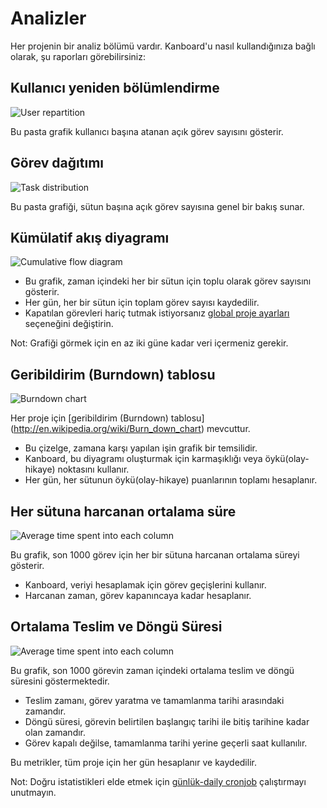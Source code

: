 Analizler
=========

Her projenin bir analiz bölümü vardır. Kanboard'u nasıl kullandığınıza bağlı olarak, şu raporları görebilirsiniz:

Kullanıcı yeniden bölümlendirme
----------------

![User repartition](screenshots/user-repartition.png)

Bu pasta grafik kullanıcı başına atanan açık görev sayısını gösterir.

Görev dağıtımı
-----------------

![Task distribution](screenshots/task-distribution.png)

Bu pasta grafiği, sütun başına açık görev sayısına genel bir bakış sunar.

Kümülatif akış diyagramı
-----------------------

![Cumulative flow diagram](screenshots/cfd.png)

- Bu grafik, zaman içindeki her bir sütun için toplu olarak görev sayısını gösterir.
- Her gün, her bir sütun için toplam görev sayısı kaydedilir.
- Kapatılan görevleri hariç tutmak istiyorsanız [global proje ayarları](project-configuration.markdown) seçeneğini değiştirin.

Not: Grafiği görmek için en az iki güne kadar veri içermeniz gerekir.

Geribildirim (Burndown) tablosu
---------------

![Burndown chart](screenshots/burndown-chart.png)

Her proje için [geribildirim (Burndown) tablosu] (http://en.wikipedia.org/wiki/Burn_down_chart) mevcuttur.

- Bu çizelge, zamana karşı yapılan işin grafik bir temsilidir.
- Kanboard, bu diyagramı oluşturmak için karmaşıklığı veya öykü(olay-hikaye) noktasını kullanır.
- Her gün, her sütunun öykü(olay-hikaye) puanlarının toplamı hesaplanır.

Her sütuna harcanan ortalama süre
-----------------------------------

![Average time spent into each column](screenshots/average-time-spent-into-each-column.png)

Bu grafik, son 1000 görev için her bir sütuna harcanan ortalama süreyi gösterir.

- Kanboard, veriyi hesaplamak için görev geçişlerini kullanır.
- Harcanan zaman, görev kapanıncaya kadar hesaplanır.

Ortalama Teslim ve Döngü Süresi
---------------------------

![Average time spent into each column](screenshots/average-lead-cycle-time.png)

Bu grafik, son 1000 görevin zaman içindeki ortalama teslim ve döngü süresini göstermektedir.

- Teslim zamanı, görev yaratma ve tamamlanma tarihi arasındaki zamandır.
- Döngü süresi, görevin belirtilen başlangıç tarihi ile bitiş tarihine kadar olan zamandır.
- Görev kapalı değilse, tamamlanma tarihi yerine geçerli saat kullanılır.

Bu metrikler, tüm proje için her gün hesaplanır ve kaydedilir.

Not: Doğru istatistikleri elde etmek için [günlük-daily cronjob](cronjob.markdown) çalıştırmayı unutmayın.

